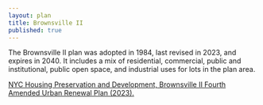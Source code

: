```yaml
---
layout: plan
title: Brownsville II
published: true
---
```


The Brownsville II plan was adopted in 1984, last revised in 2023, and expires in 2040. It includes a mix of residential, commercial, public and institutional, public open space, and industrial uses for lots in the plan area.

[NYC Housing Preservation and Development, Brownsville II Fourth Amended Urban Renewal Plan (2023). ](https://www.nyc.gov/assets/hpd/downloads/pdfs/services/brownsville-ii-fourth-amended-urp.pdf)


